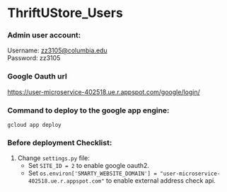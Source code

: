 # ThriftUStore_Users
 
### Admin user account:
Username: zz3105@columbia.edu <br>
Password: zz3105

### Google Oauth url 
https://user-microservice-402518.ue.r.appspot.com/google/login/

### Command to deploy to the google app engine:
``gcloud app deploy ``

### Before deployment Checklist:

1. Change ``settings.py`` file:
   - Set ``SITE_ID = 2`` to enable google oauth2.
   - Set ``os.environ['SMARTY_WEBSITE_DOMAIN'] = "user-microservice-402518.ue.r.appspot.com"`` to enable external address check api.
